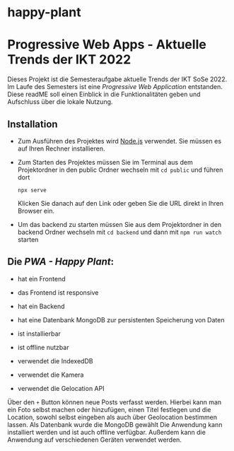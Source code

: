 # happy-plant
# Progressive Web Apps - Aktuelle Trends der IKT 2022

Dieses Projekt ist die Semesteraufgabe aktuelle Trends der IKT SoSe 2022. 
Im Laufe des Semesters ist eine *Progressive Web Application* entstanden. Diese readME soll einen Einblick in die Funktionalitäten 
geben und Aufschluss über die lokale Nutzung.  


## Installation

- Zum Ausführen des Projektes wird [Node.js](https://nodejs.org) verwendet. Sie müssen es auf Ihren Rechner installieren. 

- Zum Starten des Projektes müssen Sie im Terminal aus dem Projektordner in den public Ordner wechseln mit `cd public` und führen dort 

    `npx serve` 

    Klicken Sie danach auf den Link oder geben Sie die URL direkt in Ihren Browser ein.

- Um das backend zu starten müssen Sie aus dem Projektordner in den backend Ordner wechseln mit `cd backend` und dann mit `npm run watch` starten

## Die *PWA - Happy Plant*:

- hat ein Frontend

- das Frontend ist responsive

- hat ein Backend  
  
- hat eine Datenbank MongoDB zur persistenten Speicherung von Daten 

- ist installierbar  

- ist offline nutzbar  

- verwendet die IndexedDB

- verwendet die Kamera

- verwendet die Gelocation API 

Über den `+` Button können neue Posts verfasst werden. Hierbei kann man ein Foto selbst machen oder hinzufügen, 
einen Titel festlegen und die Location, sowohl selbst eingeben als auch über Geolocation bestimmen lassen.
Als Datenbank wurde die MongoDB gewählt
Die Anwendung kann installiert werden und ist auch offline verfügbar.
Außerdem kann die Anwendung auf verschiedenen Geräten verwendet werden. 
